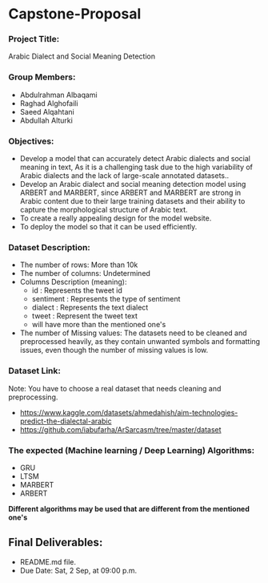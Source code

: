 # Capstone-Proposal



### Project Title:
Arabic Dialect and Social Meaning Detection

### Group Members:
- Abdulrahman Albaqami
- Raghad Alghofaili
- Saeed Alqahtani
- Abdullah Alturki

### Objectives:
- Develop a model that can accurately detect Arabic dialects and social meaning in text, As it is a challenging task due to the high variability of Arabic dialects and the lack of large-scale annotated datasets..
- Develop an Arabic dialect and social meaning detection model using ARBERT and MARBERT, since ARBERT and MARBERT are strong in Arabic content due to their large training datasets and their ability to capture the morphological structure of Arabic text.
- To create a really appealing design for the model website.
- To deploy the model so that it can be used efficiently.
### Dataset Description:
- The number of rows: More than 10k
- The number of columns: Undetermined
- Columns Description (meaning):
  - id : Represents the tweet id
  - sentiment : Represents the type of sentiment
  - dialect : Represents the text dialect
  - tweet : Represent the tweet text
  - will have more than the mentioned one's 
- The number of Missing values: The datasets need to be cleaned and preprocessed heavily, as they contain unwanted symbols and formatting issues, even though the number of missing values is low.

### Dataset Link:
Note: You have to choose a real dataset that needs cleaning and preprocessing.
- https://www.kaggle.com/datasets/ahmedahish/aim-technologies-predict-the-dialectal-arabic
- https://github.com/iabufarha/ArSarcasm/tree/master/dataset

### The expected (Machine learning / Deep Learning) Algorithms:
- GRU 
- LTSM
- MARBERT
- ARBERT

**Different algorithms may be used that are different from the mentioned one's**
  
## Final Deliverables:
- README.md file.
- Due Date: Sat, 2 Sep, at 09:00 p.m.
